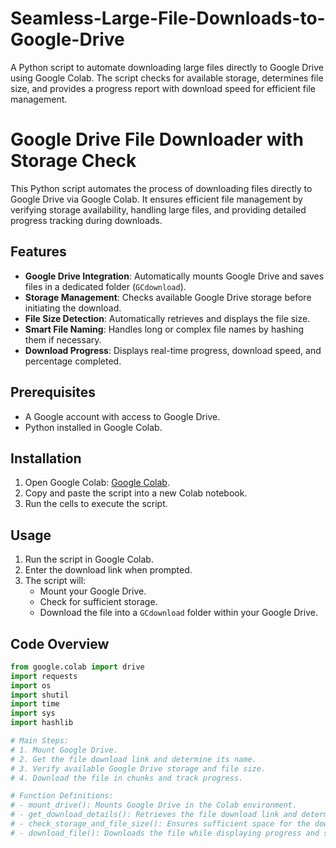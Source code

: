 # Seamless-Large-File-Downloads-to-Google-Drive
A Python script to automate downloading large files directly to Google Drive using Google Colab. The script checks for available storage, determines file size, and provides a progress report with download speed for efficient file management.

# Google Drive File Downloader with Storage Check

This Python script automates the process of downloading files directly to Google Drive via Google Colab. It ensures efficient file management by verifying storage availability, handling large files, and providing detailed progress tracking during downloads.

## Features
- **Google Drive Integration**: Automatically mounts Google Drive and saves files in a dedicated folder (`GCdownload`).
- **Storage Management**: Checks available Google Drive storage before initiating the download.
- **File Size Detection**: Automatically retrieves and displays the file size.
- **Smart File Naming**: Handles long or complex file names by hashing them if necessary.
- **Download Progress**: Displays real-time progress, download speed, and percentage completed.

## Prerequisites
- A Google account with access to Google Drive.
- Python installed in Google Colab.

## Installation
1. Open Google Colab: [Google Colab](https://colab.research.google.com/).
2. Copy and paste the script into a new Colab notebook.
3. Run the cells to execute the script.

## Usage
1. Run the script in Google Colab.
2. Enter the download link when prompted.
3. The script will:
   - Mount your Google Drive.
   - Check for sufficient storage.
   - Download the file into a `GCdownload` folder within your Google Drive.

## Code Overview
```python
from google.colab import drive
import requests
import os
import shutil
import time
import sys
import hashlib

# Main Steps:
# 1. Mount Google Drive.
# 2. Get the file download link and determine its name.
# 3. Verify available Google Drive storage and file size.
# 4. Download the file in chunks and track progress.

# Function Definitions:
# - mount_drive(): Mounts Google Drive in the Colab environment.
# - get_download_details(): Retrieves the file download link and determines its name.
# - check_storage_and_file_size(): Ensures sufficient space for the download.
# - download_file(): Downloads the file while displaying progress and speed.
